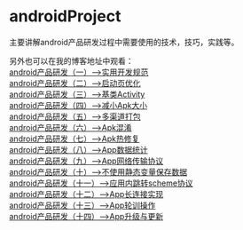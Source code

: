 # androidProject

主要讲解android产品研发过程中需要使用的技术，技巧，实践等。

另外也可以在我的博客地址中观看：
<br><a href="http://blog.csdn.net/qq_23547831/article/details/51534013">android产品研发（一）-->实用开发规范</a>
<br><a href="http://blog.csdn.net/qq_23547831/article/details/51541277">android产品研发（二）-->启动页优化</a>
<br><a href="http://blog.csdn.net/qq_23547831/article/details/51546974">android产品研发（三）-->基类Activity</a>
<br><a href="http://blog.csdn.net/qq_23547831/article/details/51559066">android产品研发（四）-->减小Apk大小</a>
<br><a href="http://blog.csdn.net/qq_23547831/article/details/51569261">android产品研发（五）-->多渠道打包</a>
<br><a href="http://blog.csdn.net/qq_23547831/article/details/51581491">android产品研发（六）-->Apk混淆</a>
<br><a href="http://blog.csdn.net/qq_23547831/article/details/51587927">android产品研发（七）-->Apk热修复</a>
<br><a href="http://blog.csdn.net/qq_23547831/article/details/51598041">android产品研发（八）-->App数据统计</a>
<br><a href="http://blog.csdn.net/qq_23547831/article/details/51612429">android产品研发（九）-->App网络传输协议</a>
<br><a href="http://blog.csdn.net/qq_23547831/article/details/51655330">android产品研发（十）-->不使用静态变量保存数据</a>
<br><a href="http://blog.csdn.net/qq_23547831/article/details/51685310">android产品研发（十一）-->应用内跳转scheme协议</a>
<br><a href="http://blog.csdn.net/qq_23547831/article/details/51690047">android产品研发（十二）-->App长连接实现</a>
<br><a href="http://blog.csdn.net/qq_23547831/article/details/51719389">android产品研发（十三）-->App轮训操作</a>
<br><a href="http://blog.csdn.net/qq_23547831/article/details/51764773">android产品研发（十四）-->App升级与更新</a>
